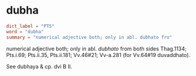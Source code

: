 # dubha

``` toml
dict_label = "PTS"
word = "dubha"
summary = "numerical adjective both; only in abl. dubhato fro"
```

numerical adjective both; only in abl. *dubhato* from both sides Thag.1134; Pts.i.69; Pts.ii.35, Pts.ii.181; Vv.46#21; Vv\-a.281 (for Vv.64#19 duvaddhato).

See dubhaya & cp. dvi B II.

